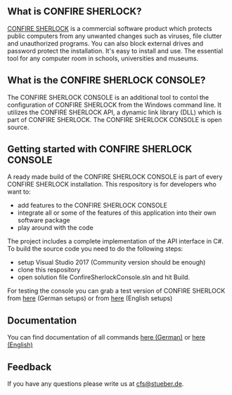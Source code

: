 ## What is CONFIRE SHERLOCK?

[CONFIRE SHERLOCK](https://sherlock.stueber.co.uk) is a commercial software product which protects public computers from any unwanted changes such as viruses, file clutter and unauthorized programs. You can also block external drives and password protect the installation. It's easy to install and use. The essential tool for any computer room in schools, universities and museums.

## What is the CONFIRE SHERLOCK CONSOLE?

The CONFIRE SHERLOCK CONSOLE is an additional tool to contol the configuration of CONFIRE SHERLOCK from the Windows command line. It utilizes the CONFIRE SHERLOCK API, a dynamic link library (DLL) which is part of CONFIRE SHERLOCK. The CONFIRE SHERLOCK CONSOLE is open source.

## Getting started with CONFIRE SHERLOCK CONSOLE

A ready made build of the CONFIRE SHERLOCK CONSOLE is part of every CONFIRE SHERLOCK installation. This respository is for developers who want to:

* add features to the CONFIRE SHERLOCK CONSOLE
* integrate all or some of the features of this application into their own software package 
* play around with the code

The project includes a complete implementation of the API interface in C#. To build the source code you need to do the following steps:

* setup Visual Studio 2017 (Community version should be enough)
* clone this respository
* open solution file ConfireSherlockConsole.sln and hit Build.

For testing the console you can grab a test version of CONFIRE SHERLOCK from [here](http://sherlock.stueber.de/download.php) (German setups) or from [here](http://sherlock.stueber.co.uk/download.php) (English setups)

## Documentation

You can find documentation of all commands [here (German)](http://doc.sherlock3.stueber.de/console.html) or [here (English)](http://doc.sherlock3.stueber.co.uk/console.html)

## Feedback

If you have any questions please write us at cfs@stueber.de.
